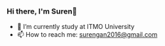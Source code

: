 ### Hi there, I'm Suren👋

- 🌱 I’m currently study at ITMO University
- 📫 How to reach me: surengan2016@gmail.com
